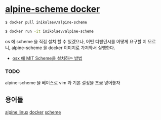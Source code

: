 # [alpine-scheme docker](https://hub.docker.com/r/inikolaev/alpine-scheme/)
```bash
$ docker pull inikolaev/alpine-scheme

$ docker run -it inikolaev/alpine-scheme
```
os 에 scheme 을 직접 설치 할 수 있겠으나, 어떤 디팬던시를 어떻게 요구할 지 모르니,
alpine-scheme 을 docker 이미지로 가져와서 실행한다.

* [osx 에 MIT Scheme을 설치하는 방법](https://stackoverflow.com/questions/12322434/how-to-install-mit-scheme-on-mac)

### TODO
alpine-scheme 을 베이스로 vim 과 기본 설정을 조금 넣어놓자

## 용어들
[alpine linux](https://alpinelinux.org/)
[docker](https://www.docker.com/)
[scheme](https://www.gnu.org/software/mit-scheme/)
